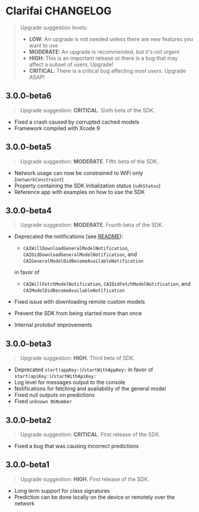 # Clarifai CHANGELOG

>Upgrade suggestion levels:
>* **LOW**: An upgrade is not needed unless there are new features you want to use
>* **MODERATE**: An upgrade is recommended, but it's not urgent
>* **HIGH**: This is an important release or there is a bug that may affect a subset of users. Upgrade!
>* **CRITICAL**: There is a critical bug affecting _most users_. Upgrade ASAP!

## 3.0.0-beta6

>Upgrade suggestion: **CRITICAL**. Sixth beta of the SDK.

* Fixed a crash caused by corrupted cached models
* Framework compiled with Xcode 9

## 3.0.0-beta5

>Upgrade suggestion: **MODERATE**. Fifth beta of the SDK.

* Network usage can now be constrained to WiFi only (`networkConstraint`)
* Property containing the SDK initialization status (`sdkStatus`)
* Reference app with examples on how to use the SDK

## 3.0.0-beta4

>Upgrade suggestion: **MODERATE**. Fourth beta of the SDK.

* Deprecated the notifications (see [README](https://github.com/Clarifai/clarifai-apple-sdk/blob/master/README.md#general-model-availability-notifications)):
    * `CAIWillDownloadGeneralModelNotification`, `CAIDidDownloadGeneralModelNotification`, and `CAIGeneralModelDidBecomeAvailableNotification`

    in favor of

    * `CAIWillFetchModelNotification`, `CAIDidFetchModelNotification`, and `CAIModelDidBecomeAvailableNotification`
* Fixed issue with downloading remote custom models
* Prevent the SDK from being started more than once
* Internal protobuf improvements


## 3.0.0-beta3

>Upgrade suggestion: **HIGH**. Third beta of SDK.

* Deprecated `start(appKey:)`/`startWithAppKey:` in favor of `start(apiKey:)`/`startWithApiKey:`
* Log level for messages output to the console
* Notifications for fetching and availability of the general model
* Fixed null outputs on predictions
* Fixed `unknown NSNumber`


## 3.0.0-beta2

>Upgrade suggestion: **CRITICAL**. First release of the SDK.

* Fixed a bug that was causing incorrect predictions


## 3.0.0-beta1

>Upgrade suggestion: **HIGH**. First release of the SDK.

* Long term support for class signatures
* Prediction can be done locally on the device or remotely over the network
